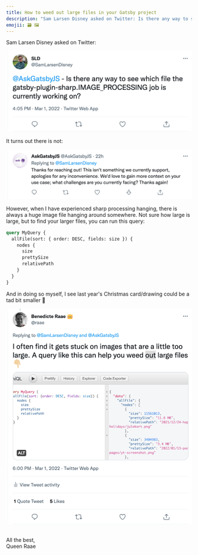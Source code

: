 ```yaml
---
title: How to weed out large files in your Gatsby project
description: "Sam Larsen Disney asked on Twitter: Is there any way to see which file the gatsby-plugin-sharp.IMAGE_PROCESSING job is currently working on?"
emojii: 🗃 🖼
---
```


Sam Larsen Disney asked on Twitter:

[![Is there any way to see which file the gatsby-plugin-sharp.IMAGE_PROCESSING job is currently working on?](./tweet-sharp-question.png)](https://twitter.com/SamLarsenDisney/status/1498675878485807113)

It turns out there is not:

[![Thanks for reaching out! This isn't something we currently support, apologies for any inconvenience. We'd love to gain more context on your use case; what challenges are you currently facing? Thanks again!](./tweet-sharp-answer.png)](https://twitter.com/AskGatsbyJS/status/1498697711134126086)

However, when I have experienced sharp processing hanging, there is always a huge image file hanging around somewhere. Not sure how large is large, but to find your larger files, you can run this query:

```graphql
query MyQuery {
  allFile(sort: { order: DESC, fields: size }) {
    nodes {
      size
      prettySize
      relativePath
    }
  }
}
```

And in doing so myself, I see last year's Christmas card/drawing could be a tad bit smaller 🎄

[![And in doing so myself I see last years christmas card/drawing could be a tad bit smaller 🎄](./tweet-files-answer.png)](https://twitter.com/raae/status/1498705093348241409)

&nbsp;  
All the best,  
Queen Raae
